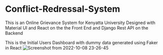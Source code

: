# Conflict-Redressal-System

This is an Online Grievance System for Kenyatta University Designed with Material UI and React on the the Front End and Django Rest API on the Backend

This is the Initial Users Dashboard with dummy data generated using Faker in React
![Screenshot from 2022-10-08 23-26-45](https://user-images.githubusercontent.com/111923574/194726701-9356d5b9-3d6c-4ef5-ac63-6dae4684049d.png)
